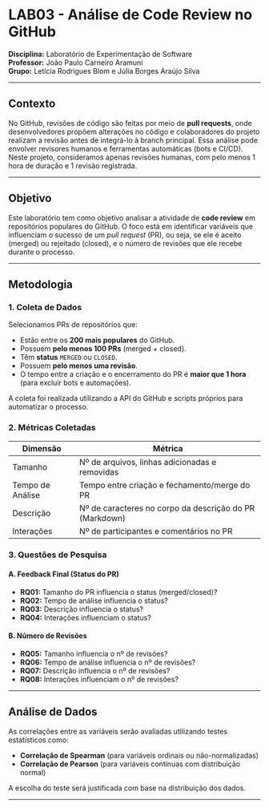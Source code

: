 # LAB03 - Análise de Code Review no GitHub

**Disciplina:** Laboratório de Experimentação de Software  
**Professor:** João Paulo Carneiro Aramuni  
**Grupo:** Letícia Rodrigues Blom e Júlia Borges Araújo Silva

---

## Contexto

No GitHub, revisões de código são feitas por meio de **pull requests**, onde desenvolvedores propõem alterações no código e colaboradores do projeto realizam a revisão antes de integrá-lo à branch principal. Essa análise pode envolver revisores humanos e ferramentas automáticas (bots e CI/CD). Neste projeto, consideramos apenas revisões humanas, com pelo menos 1 hora de duração e 1 revisão registrada.

---

## Objetivo

Este laboratório tem como objetivo analisar a atividade de **code review** em repositórios populares do GitHub. O foco está em identificar variáveis que influenciam o sucesso de um *pull request* (PR), ou seja, se ele é aceito (merged) ou rejeitado (closed), e o número de revisões que ele recebe durante o processo.

---

## Metodologia

### 1. Coleta de Dados

Selecionamos PRs de repositórios que:

- Estão entre os **200 mais populares** do GitHub.
- Possuem **pelo menos 100 PRs** (merged + closed).
- Têm **status** `MERGED` ou `CLOSED`.
- Possuem **pelo menos uma revisão**.
- O tempo entre a criação e o encerramento do PR é **maior que 1 hora** (para excluir bots e automações).

A coleta foi realizada utilizando a API do GitHub e scripts próprios para automatizar o processo.

### 2. Métricas Coletadas

| Dimensão       | Métrica                                                 |
|----------------|----------------------------------------------------------|
| Tamanho        | Nº de arquivos, linhas adicionadas e removidas          |
| Tempo de Análise | Tempo entre criação e fechamento/merge do PR           |
| Descrição      | Nº de caracteres no corpo da descrição do PR (Markdown) |
| Interações     | Nº de participantes e comentários no PR                 |

### 3. Questões de Pesquisa

#### A. Feedback Final (Status do PR)
- **RQ01:** Tamanho do PR influencia o status (merged/closed)?
- **RQ02:** Tempo de análise influencia o status?
- **RQ03:** Descrição influencia o status?
- **RQ04:** Interações influenciam o status?

#### B. Número de Revisões
- **RQ05:** Tamanho influencia o nº de revisões?
- **RQ06:** Tempo de análise influencia o nº de revisões?
- **RQ07:** Descrição influencia o nº de revisões?
- **RQ08:** Interações influenciam o nº de revisões?

---

## Análise de Dados

As correlações entre as variáveis serão avaliadas utilizando testes estatísticos como:

- **Correlação de Spearman** (para variáveis ordinais ou não-normalizadas)
- **Correlação de Pearson** (para variáveis contínuas com distribuição normal)

A escolha do teste será justificada com base na distribuição dos dados.

---
